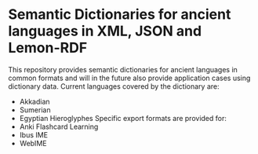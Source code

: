 # Semantic Dictionaries for ancient languages in XML, JSON and Lemon-RDF
This repository provides semantic dictionaries for ancient languages in common formats and will in the future also provide application cases using dictionary data.
Current languages covered by the dictionary are:
- Akkadian
- Sumerian
- Egyptian Hieroglyphes
Specific export formats are provided for:
- Anki Flashcard Learning
- Ibus IME
- WebIME
